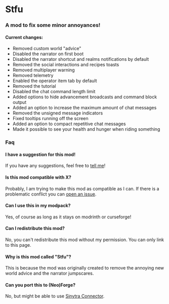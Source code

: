 # Stfu
### A mod to fix some minor annoyances!

#### Current changes:
* Removed custom world "advice"
* Disabled the narrator on first boot
* Disabled the narrator shortcut and realms notifications by default
* Removed the social interactions and recipes toasts
* Removed multiplayer warning
* Removed telemetry
* Enabled the operator item tab by default
* Removed the tutorial
* Disabled the chat command length limit
* Added options to hide advancement broadcasts and command block output
* Added an option to increase the maximum amount of chat messages
* Removed the unsigned message indicators
* Fixed tooltips running off the screen
* Added an option to compact repetitive chat messages
* Made it possible to see your health and hunger when riding something

### Faq
#### I have a suggestion for this mod!
If you have any suggestions, feel free to [tell me](https://github.com/ItsFelix5/Stfu/issues/new?&labels=Feature&template=feature_request.md&title=%5BSUGGESTION%5D+)!
#### Is this mod compatible with X?
Probably, I am trying to make this mod as compatible as I can. If there is a problematic conflict you can 
[open an issue](https://github.com/ItsFelix5/Stfu/issues/new?labels=Incompatibility&template=bug_report.md&title=%5BINCOMPATIBILITY%5D+).
#### Can I use this in my modpack?
Yes, of course as long as it stays on modrinth or curseforge!
#### Can I redistribute this mod?
No, you can't redistribute this mod without my permission. You can only link to this page.
#### Why is this mod called "Stfu"?
This is because the mod was originally created to remove the annoying new world advice and the narrator jumpscares.
#### Can you port this to (Neo)Forge?
No, but might be able to use [Sinytra Connector](https://modrinth.com/mod/connector).